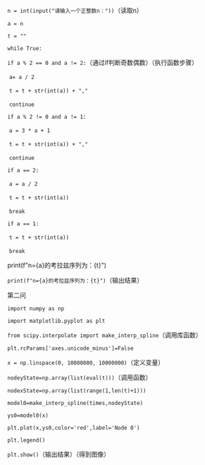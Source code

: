 

`n = int(input("请输入一个正整数n："))`（读取n）

`a = n`

`t = ""`

`while True:`

  `if a % 2 == 0 and a != 2:`（通过if判断奇数偶数）（执行函数步骤）

​    `a= a / 2`

​    `t = t + str(int(a)) + ","`

​    `continue`

  `if a % 2 != 0 and a != 1:`

​    `a = 3 * a + 1`

​    `t = t + str(int(a)) + ","`

​    `continue`

  `if a == 2:`

​    `a = a / 2`

​    `t = t + str(int(a))`

​    `break`

  `if a == 1:`

​    `t = t + str(int(a))`

​    `break`



print(f"n={a}的考拉兹序列为：{t}")



`print(f"n={a}的考拉兹序列为：{t}")`（输出结果）

第二问

`import numpy as np`

`import matplotlib.pyplot as plt`

`from scipy.interpolate import make_interp_spline`（调用库函数）





`plt.rcParams['axes.unicode_minus']=False`





`x = np.linspace(0, 10000000, 10000000)`（定义变量）





`nodeyState=np.array(list(eval(t)))`（调用函数）

`nodexState=np.array(list(range(1,len(t)+1)))`





`model0=make_interp_spline(times,nodeyState)`

`ys0=model0(x)`





`plt.plot(x,ys0,color='red',label='Node 0')`





`plt.legend()`

`plt.show()`（输出结果）（得到图像）